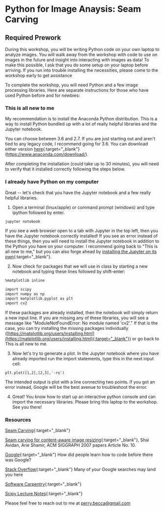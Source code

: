 # Python for Image Anaysis: Seam Carving

## Required Prework
During this workshop, you will be writing Python code on your own laptop to analyze images. You will walk away from the workshop with code to use on images in the future and insight into interacting with images as data! To make this possible, I ask that you do some setup on your laptop before arriving. If you run into trouble installing the necessities, please come to the workshop early to get assistance

To complete the workshop, you will need Python and a few image processing libraries. Here are separate instructions for those who have used Python before and for newbies: 

### This is all new to me
My recommendation is to install the Anaconda Python distribution. This is a way to install Python bundled up with a lot of really helpful libraries and the Jupyter notebook.

You can choose between 3.6 and 2.7. If you are just starting out and aren't tied to any legacy code, I recommend going for 3.6. You can download either version [here](https://www.anaconda.com/download/){:target="_blank"} (https://www.anaconda.com/download/).

After completing the installation (could take up to 30 minutes), you will need to verify that it installed correctly following the steps below.


### I already have Python on my computer
Great -- let's check that you have the Jupyter notebook and a few really helpful libraries.

1. Open a terminal (linux/apple) or command prompt (windows) and type ipython followed by enter.
```markdown
jupyter notebook
```
If you see a web browser open to a tab with Jupyter in the top left, then you have the Jupyter notebook correctly installed! If you see an error instead of these things, then you will need to install the Jupyter notebook in addition to the Python you have on your computer. I recommend going back to "This is all new to me," but you can also forge ahead by [installing the Jupyter on its own](http://jupyter.org/install.html){:target="_blank"}.

2. Now check for packages that we will use in class by starting a new notebook and typing these lines followed by shift-enter:
```markdown
%matplotlib inline

import scipy
import numpy as np
import matplotlib.pyplot as plt
import cv2
```
If these packages are already installed, then the notebook will simply return a new input line. If you are missing any of these libraries, you will see a message like "ModuleNotFoundError: No module named 'cv2'." If that is the case, you can try installing the missing packages individually ([https://matplotlib.org/users/installing.html](https://matplotlib.org/users/installing.html){:target="_blank"}) or go back to This is all new to me.

3. Now let's try to generate a plot. In the Jupyter notebook where you have already imported run the import statements, type this in the next input cell:
```
plt.plot([1,2],[2,3],'-ro')
```
The intended output is plot with a line connecting two points. If you got an error instead, Google will be the best avenue to troubleshoot the error. 

4. Great! You know how to start up an interactive python console and can import the necessary libraries. Please bring this laptop to the workshop. See you there!

### Resources

[Seam Carving](https://en.wikipedia.org/wiki/Seam_carving){:target="_blank"}

[Seam carving for content-aware image resizing](https://inst.eecs.berkeley.edu/~cs194-26/fa16/hw/proj4-seamcarving/imret.pdf){:target="_blank"}, Shai Avidan, Arie Shamir, ACM SIGGRAPH 2007 papers Article No. 10.

[Google](https://www.google.com/){:target="_blank"} How did people learn how to code before there was Google?

[Stack Overflow](https://stackoverflow.com/){:target="_blank"} Many of your Google searches may land you here

[Software Carpentry](https://software-carpentry.org/){:target="_blank"}

[Scipy Lecture Notes](http://www.scipy-lectures.org/){:target="_blank"}

Please feel free to reach out to me at perry.becca@gmail.com
